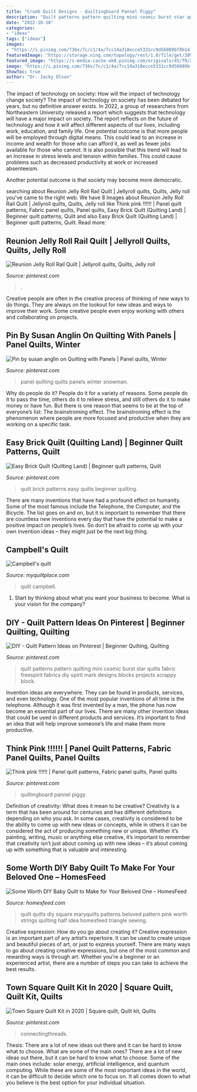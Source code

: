 ```yaml
---
title: "Crumb Quilt Designs - Quiltingboard Pannel Piggy"
description: "Quilt patterns pattern quilting mini cosmic burst star quilts fabric freespirit fabrics diy spirit mark designs blocks projects scrappy block"
date: "2022-10-18"
categories:
- "ideas"
tags: ["ideas"]
images:
- "https://i.pinimg.com/736x/7c/c1/4a/7cc14a318ecce5331cc9d56089bf8b14.jpg"
featuredImage: "https://storage.ning.com/topology/rest/1.0/file/get/3097526147?profile=RESIZE_1200x&amp;height=1024"
featured_image: "https://s-media-cache-ak0.pinimg.com/originals/45/f0/21/45f021acfab6c32ed46065d374670914.jpg"
image: "https://i.pinimg.com/736x/7c/c1/4a/7cc14a318ecce5331cc9d56089bf8b14.jpg"
ShowToc: true
author: "Dr. Jacky Olson"
---
```



The impact of technology on society: How will the impact of technology change society?
The impact of technology on society has been debated for years, but no definitive answer exists. In 2022, a group of researchers from Northeastern University released a report which suggests that technology will have a major impact on society. The report reflects on the future of technology and how it will affect different aspects of our lives, including work, education, and family life. 
One potential outcome is that more people will be employed through digital means. This could lead to an increase in income and wealth for those who can afford it, as well as fewer jobs available for those who cannot. It is also possible that this trend will lead to an increase in stress levels and tension within families. This could cause problems such as decreased productivity at work or increased absenteeism. 

Another potential outcome is that society may become more democratic.

	

		
searching about Reunion Jelly Roll Rail Quilt | Jellyroll quilts, Quilts, Jelly roll you've came to the right web. We have 8 Images about Reunion Jelly Roll Rail Quilt | Jellyroll quilts, Quilts, Jelly roll like Think pink !!!!!! | Panel quilt patterns, Fabric panel quilts, Panel quilts, Easy Brick Quilt (Quilting Land) | Beginner quilt patterns, Quilt and also Easy Brick Quilt (Quilting Land) | Beginner quilt patterns, Quilt. Read more:
		
    
## Reunion Jelly Roll Rail Quilt | Jellyroll Quilts, Quilts, Jelly Roll

<img loading=lazy src="https://i.pinimg.com/736x/e9/4a/0c/e94a0c8d4f154e4b1ec2ab507115dd71.jpg" onerror="this.onerror=null;this.src='https://tse2.mm.bing.net/th?id=OIP.2fiqfNs2ktCb9GFtUL7z0QHaJ6&amp;pid=15.1';" alt="Reunion Jelly Roll Rail Quilt | Jellyroll quilts, Quilts, Jelly roll">

_Source: pinterest.com_

>. 

	

Creative people are often in the creative process of thinking of new ways to do things. They are always on the lookout for new ideas and ways to improve their work. Some creative people even enjoy working with others and collaborating on projects.

    
## Pin By Susan Anglin On Quilting With Panels | Panel Quilts, Winter

<img loading=lazy src="https://i.pinimg.com/736x/79/5a/90/795a909119ee8a01bd4d708b7c9c5d4b.jpg" onerror="this.onerror=null;this.src='https://tse2.mm.bing.net/th?id=OIP.gKKzGMDyxGbJxj1eUnKIWQHaJ3&amp;pid=15.1';" alt="Pin by susan anglin on Quilting with Panels | Panel quilts, Winter">

_Source: pinterest.com_

>panel quilting quilts panels winter snowman. 

	

Why do people do it?
People do it for a variety of reasons. Some people do it to pass the time, others do it to relieve stress, and still others do it to make money or have fun. But there is one reason that seems to be at the top of everyone’s list: The brainstroming effect. The brainstroming effect is the phenomenon where people are more focused and productive when they are working on a specific task.

    
## Easy Brick Quilt (Quilting Land) | Beginner Quilt Patterns, Quilt

<img loading=lazy src="https://i.pinimg.com/736x/7c/c1/4a/7cc14a318ecce5331cc9d56089bf8b14.jpg" onerror="this.onerror=null;this.src='https://tse1.mm.bing.net/th?id=OIP.NZsJPeFd6zkWCG4llbBDIQHaJ3&amp;pid=15.1';" alt="Easy Brick Quilt (Quilting Land) | Beginner quilt patterns, Quilt">

_Source: pinterest.com_

>quilt brick patterns easy quilts beginner quilting. 

	

There are many inventions that have had a profound effect on humanity. Some of the most famous include the Telephone, the Computer, and the Bicycle. The list goes on and on, but it is important to remember that there are countless new inventions every day that have the potential to make a positive impact on people’s lives. So don’t be afraid to come up with your own invention ideas – they might just be the next big thing.

    
## Campbell&#039;s Quilt

<img loading=lazy src="https://storage.ning.com/topology/rest/1.0/file/get/3097526147?profile=RESIZE_1200x&amp;height=1024" onerror="this.onerror=null;this.src='https://tse2.mm.bing.net/th?id=OIP.tgmrwWpdWtbFAo_D6rw3YgHaJ4&amp;pid=15.1';" alt="Campbell&#039;s quilt">

_Source: myquiltplace.com_

>quilt campbell. 

	

1) Start by thinking about what you want your business to become. What is your vision for the company?

    
## DIY - Quilt Pattern Ideas On Pinterest | Beginner Quilting, Quilting

<img loading=lazy src="https://s-media-cache-ak0.pinimg.com/originals/45/f0/21/45f021acfab6c32ed46065d374670914.jpg" onerror="this.onerror=null;this.src='https://tse4.mm.bing.net/th?id=OIP.suwuZnR5uwNeMwoH61Bw2gHaKG&amp;pid=15.1';" alt="DIY - Quilt Pattern Ideas on Pinterest | Beginner Quilting, Quilting">

_Source: pinterest.com_

>quilt patterns pattern quilting mini cosmic burst star quilts fabric freespirit fabrics diy spirit mark designs blocks projects scrappy block. 

	

Invention ideas are everywhere. They can be found in products, services, and even technology. One of the most popular inventions of all time is the telephone. Although it was first invented by a man, the phone has now become an essential part of our lives. There are many other invention ideas that could be used in different products and services. It’s important to find an idea that will help improve someone’s life and make them more productive.

    
## Think Pink !!!!!! | Panel Quilt Patterns, Fabric Panel Quilts, Panel Quilts

<img loading=lazy src="https://i.pinimg.com/736x/b2/72/b3/b272b345b21441603bcd623073fec559.jpg" onerror="this.onerror=null;this.src='https://tse3.mm.bing.net/th?id=OIP.wrBsQn1isBHuNQbn84LjHgHaJ6&amp;pid=15.1';" alt="Think pink !!!!!! | Panel quilt patterns, Fabric panel quilts, Panel quilts">

_Source: pinterest.com_

>quiltingboard pannel piggy. 

	

Definition of creativity: What does it mean to be creative?
Creativity is a term that has been around for centuries and has different definitions depending on who you ask. In some cases, creativity is considered to be the ability to come up with new ideas or concepts, while in others it can be considered the act of producing something new or unique. Whether it’s painting, writing, music or anything else creative, it’s important to remember that creativity isn’t just about coming up with new ideas – it’s about coming up with something that is valuable and interesting.

    
## Some Worth DIY Baby Quilt To Make For Your Beloved One – HomesFeed

<img loading=lazy src="https://homesfeed.com/wp-content/uploads/2015/09/smooth-colored-baby-quilt-to-make-idea-with-triangle-pattern-in-pink-blue-green-and-purple-colros.jpg" onerror="this.onerror=null;this.src='https://tse4.mm.bing.net/th?id=OIP.RJtki8J0m2RJ_fOOzPl54gHaFi&amp;pid=15.1';" alt="Some Worth DIY Baby Quilt to Make for Your Beloved One – HomesFeed">

_Source: homesfeed.com_

>quilt quilts diy square maryquilts patterns beloved pattern pink worth strings quilting half idea homesfeed triangle sewing. 

	

Creative expression: How do you go about creating it?
Creative expression is an important part of any artist’s repertoire. It can be used to create unique and beautiful pieces of art, or just to express yourself. There are many ways to go about creating creative expressions, but one of the most common and rewarding ways is through art. Whether you’re a beginner or an experienced artist, there are a number of steps you can take to achieve the best results.

    
## Town Square Quilt Kit In 2020 | Square Quilt, Quilt Kit, Quilts

<img loading=lazy src="https://i.pinimg.com/736x/08/8d/3f/088d3f2c05416f528498e4abe2550aa5.jpg" onerror="this.onerror=null;this.src='https://tse2.mm.bing.net/th?id=OIP.E13dXmTpejeknl9ZDdQuCAAAAA&amp;pid=15.1';" alt="Town Square Quilt Kit in 2020 | Square quilt, Quilt kit, Quilts">

_Source: pinterest.com_

>connectingthreads. 

	

Thesis: There are a lot of new ideas out there and it can be hard to know what to choose. What are some of the main ones?
There are a lot of new ideas out there, but it can be hard to know what to choose. Some of the main ones include: solar energy, artificial intelligence, and quantum computing. While these are some of the most important ideas in the world, it can be difficult to decide which one to focus on. It all comes down to what you believe is the best option for your individual situation.

